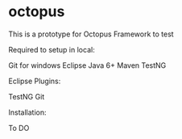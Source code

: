 octopus
=======
 This is a prototype for Octopus Framework to test

Required to setup in local:

Git for windows
Eclipse
Java 6+
Maven
TestNG


Eclipse Plugins:

TestNG
Git


Installation:

To DO
